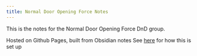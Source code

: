 ```yaml
---
title: Normal Door Opening Force Notes
---
```


This is the notes for the Normal Door Opening Force DnD group.


Hosted on Github Pages, built from Obsidian notes
See [here](https://notes.nicolevanderhoeven.com/How+to+publish+Obsidian+notes+with+Quartz+on+GitHub+Pages#Create%20a%20note%20template%20in%20Obsidian) for how this is set up

